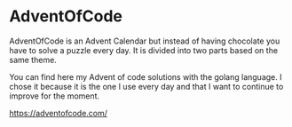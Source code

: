 # AdventOfCode
AdventOfCode is an Advent Calendar but instead of having chocolate you have to solve a puzzle every day. 
It is divided into two parts based on the same theme.

You can find here my Advent of code solutions with the golang language. I chose it because it is the one I use every day and that I want to continue to improve for the moment.

https://adventofcode.com/
